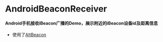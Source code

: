 # AndroidBeaconReceiver
#### Android手机接收iBeacon广播的Demo，展示附近的iBeacon设备id及距离信息
* 使用了[AltBeacon](https://altbeacon.org/)
